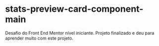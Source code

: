 # stats-preview-card-component-main

Desafio do Front End Mentor nível iniciante. 
Projeto finalizado e deu para aprender muito com este projeto.
